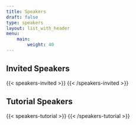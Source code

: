 ```yaml
---
title: Speakers
draft: false
type: speakers
layout: list_with_header
menu:
    main:
        weight: 40
---
```


<script src="https://ajax.googleapis.com/ajax/libs/jquery/3.5.1/jquery.min.js"></script>

## Invited Speakers

<!--Click on a speaker's name to read the title and abstract for their presentation.-->

{{< speakers-invited >}}
{{< /speakers-invited >}}

## Tutorial Speakers

<!--Click on a speaker's name to read the title and abstract for their presentation.-->

{{< speakers-tutorial >}}
{{< /speakers-tutorial >}}

<!--
## Industry Session
TBD
Click on a speaker's name to read their bio.

{{< speakers-industry >}}
{{< /speakers-industry >}}
-->
<!--
## List of Accepted Contributed Talks
(in order of submission)

{{< papers-accepted >}}
{{< /papers-accepted >}}

## List of Accepted Posters
(in order of submission)

Download a {{< button-link label="zip-archive" url="https://surfdrive.surf.nl/files/index.php/s/fdA5dzPllmwnOBn/download" icon="tar" target="_blank">}} of all posters.


{{< posters-accepted >}}
{{< /posters-accepted >}}
-->
<!-- ## Online event
{{< button-link label="online conference format" url="/online-conference" icon="link" target="_blank">}} -->
